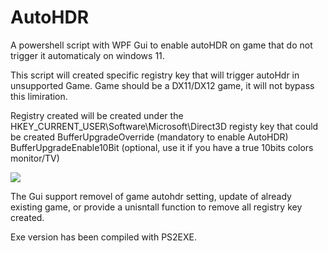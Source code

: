 # AutoHDR
A powershell script with WPF Gui to enable autoHDR on game that do not trigger it automaticaly on windows 11.

This script will created specific registry key that will trigger autoHdr in unsupported Game.
	Game should be a DX11/DX12 game, it will not bypass this limiration.
 
Registry created will be created under the HKEY_CURRENT_USER\Software\Microsoft\Direct3D
	registy key that could be created
		BufferUpgradeOverride (mandatory to enable AutoHDR)
		BufferUpgradeEnable10Bit (optional, use it if you have a true 10bits colors monitor/TV)

<img src="https://i.imgur.com/08FS16Y.png">

The Gui support removel of game autohdr setting, update of already existing game, or provide a unisntall function to remove all registry key created.

Exe version has been compiled with PS2EXE.
